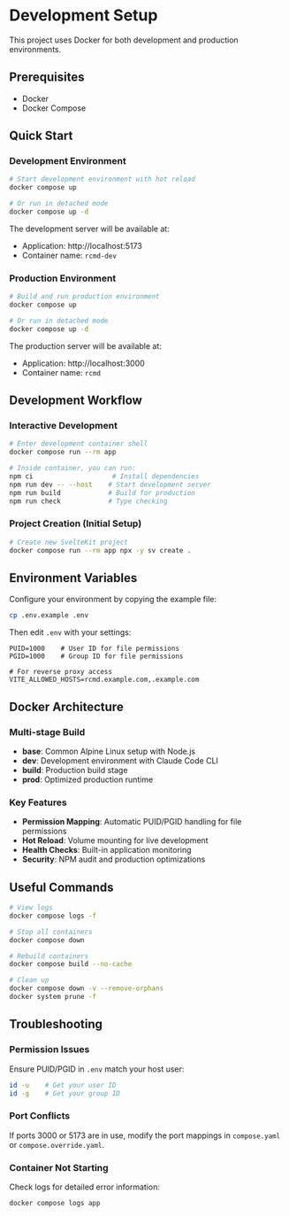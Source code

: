 # Development Setup

This project uses Docker for both development and production environments.

## Prerequisites

- Docker
- Docker Compose

## Quick Start

### Development Environment

```bash
# Start development environment with hot reload
docker compose up

# Or run in detached mode
docker compose up -d
```

The development server will be available at:
- Application: http://localhost:5173
- Container name: `rcmd-dev`

### Production Environment

```bash
# Build and run production environment
docker compose up

# Or run in detached mode
docker compose up -d
```

The production server will be available at:
- Application: http://localhost:3000
- Container name: `rcmd`

## Development Workflow

### Interactive Development

```bash
# Enter development container shell
docker compose run --rm app

# Inside container, you can run:
npm ci                    # Install dependencies
npm run dev -- --host    # Start development server
npm run build            # Build for production
npm run check            # Type checking
```

### Project Creation (Initial Setup)

```bash
# Create new SvelteKit project
docker compose run --rm app npx -y sv create .
```

## Environment Variables

Configure your environment by copying the example file:

```bash
cp .env.example .env
```

Then edit `.env` with your settings:

```env
PUID=1000    # User ID for file permissions
PGID=1000    # Group ID for file permissions

# For reverse proxy access
VITE_ALLOWED_HOSTS=rcmd.example.com,.example.com
```

## Docker Architecture

### Multi-stage Build

- **base**: Common Alpine Linux setup with Node.js
- **dev**: Development environment with Claude Code CLI
- **build**: Production build stage
- **prod**: Optimized production runtime

### Key Features

- **Permission Mapping**: Automatic PUID/PGID handling for file permissions
- **Hot Reload**: Volume mounting for live development
- **Health Checks**: Built-in application monitoring
- **Security**: NPM audit and production optimizations

## Useful Commands

```bash
# View logs
docker compose logs -f

# Stop all containers
docker compose down

# Rebuild containers
docker compose build --no-cache

# Clean up
docker compose down -v --remove-orphans
docker system prune -f
```

## Troubleshooting

### Permission Issues
Ensure PUID/PGID in `.env` match your host user:
```bash
id -u    # Get your user ID
id -g    # Get your group ID
```

### Port Conflicts
If ports 3000 or 5173 are in use, modify the port mappings in `compose.yaml` or `compose.override.yaml`.

### Container Not Starting
Check logs for detailed error information:
```bash
docker compose logs app
```
